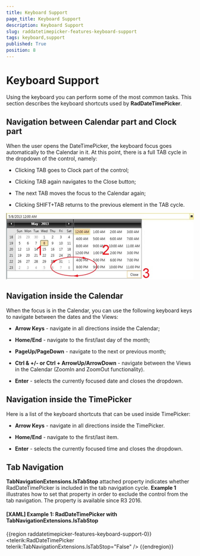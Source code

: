 ```yaml
---
title: Keyboard Support
page_title: Keyboard Support
description: Keyboard Support
slug: raddatetimepicker-features-keyboard-support
tags: keyboard,support
published: True
position: 8
---
```


# Keyboard Support

Using the keyboard you can perform some of the most common tasks. This section describes the keyboard shortcuts used by __RadDateTimePicker__.

## Navigation between Calendar part and Clock part

When the user opens the DateTimePicker, the keyboard focus goes automatically to the Calendar in it. At this point, there is a full TAB cycle in the dropdown of the control, namely:

* Clicking TAB goes to Clock part of the control;

* Clicking TAB again navigates to the Close button;

* The next TAB moves the focus to the Calendar again;

* Clicking SHIFT+TAB returns to the previous element in the TAB cycle.

![date Time Picker features keyboard support 01](images/dateTimePicker_features_keyboard_support_01.png)

## Navigation inside the Calendar

When the focus is in the Calendar, you can use the following keyboard keys to navigate between the dates and the Views:

* __Arrow Keys__ - navigate in all directions inside the Calendar;

* __Home/End__ - navigate to the first/last day of the month;            

* __PageUp/PageDown__ - navigate to the next or previous month;            

* __Ctrl & +/- or Ctrl + ArrowUp/ArrowDown__ - navigate between the Views in the Calendar (ZoomIn and ZoomOut functionality).            

* __Enter__ - selects the currently focused date and closes the dropdown.            

## Navigation inside the TimePicker

Here is a list of the keyboard shortcuts that can be used inside TimePicker:

* __Arrow Keys__ - navigate in all directions inside the TimePicker.

* __Home/End__ - navigate to the first/last item.

* __Enter__ - selects the currently focused time and closes the dropdown.

## Tab Navigation

__TabNavigationExtensions.IsTabStop__ attached property indicates whether RadDateTimePicker is included in the tab navigation cycle. __Example 1__ illustrates how to set that property in order to exclude the control from the tab navigation. The property is available since R3 2016.

#### __[XAML] Example 1: RadDateTimePicker with TabNavigationExtensions.IsTabStop__

{{region raddatetimepicker-features-keyboard-support-0}}
	<telerik:RadDateTimePicker telerik:TabNavigationExtensions.IsTabStop="False" />
{{endregion}}
